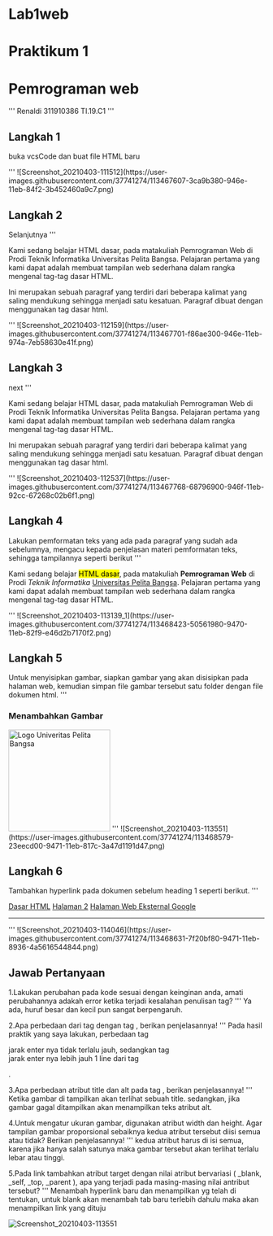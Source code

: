 # Lab1web
# Praktikum 1
# Pemrograman web
'''
Renaldi
311910386
TI.19.C1
'''
## Langkah 1
buka vcsCode dan buat file HTML baru
<!DOCTYPE html>
<html>
<head>
    <title>Tag HTML Dasar</title>
</head>
<body>

</body>
</html>
'''
![Screenshot_20210403-111512](https://user-images.githubusercontent.com/37741274/113467607-3ca9b380-946e-11eb-84f2-3b452460a9c7.png)

## Langkah 2
Selanjutnya
'''
<!-- Ini adalah paragraf pertama -->
<p>Kami sedang belajar HTML dasar, pada matakuliah Pemrograman Web di Prodi 
    Teknik Informatika Universitas Pelita Bangsa. Pelajaran pertama yang kami dapat 
    adalah membuat tampilan web sederhana dalam rangka mengenal tag-tag dasar 
    HTML.</p>
    
<!-- Ini adalah paragraf kedua -->
<p>Ini merupakan sebuah paragraf yang terdiri dari beberapa 
    kalimat yang saling mendukung sehingga menjadi satu kesatuan. Paragraf dibuat 
    dengan menggunakan tag dasar html.</p>
'''
![Screenshot_20210403-112159](https://user-images.githubusercontent.com/37741274/113467701-f86ae300-946e-11eb-974a-7eb58630e41f.png)

 ## Langkah 3
 next
 '''
<!-- Ini adalah paragraf pertama -->
<p align=”center”>Kami sedang belajar HTML dasar, pada matakuliah Pemrograman 
    Web di Prodi Teknik Informatika Universitas Pelita Bangsa. Pelajaran pertama 
    yang kami dapat adalah membuat tampilan web sederhana dalam rangka mengenal 
    tag-tag dasar HTML.</p>
 <!-- Ini adalah paragraf kedua -->
<p align=”right”>Ini merupakan sebuah paragraf yang terdiri dari beberapa 
    kalimat yang saling mendukung sehingga menjadi satu kesatuan. Paragraf dibuat 
    dengan menggunakan tag dasar html.</p>
 '''
 ![Screenshot_20210403-112537](https://user-images.githubusercontent.com/37741274/113467768-68796900-946f-11eb-92cc-67268c02b6f1.png)
 
 ## Langkah 4
 Lakukan pemformatan teks yang ada pada paragraf yang sudah ada sebelumnya, mengacu kepada penjelasan materi pemformatan teks, sehingga tampilannya seperti berikut
 '''
 <p align="left">Kami sedang belajar <mark>HTML dasar</mark>, pada matakuliah <b>Pemrograman
    Web</b> di Prodi <i>Teknik Informatika</i> <ins>Universitas Pelita Bangsa</ins>. Pelajaran pertama
    yang kami dapat adalah membuat tampilan web sederhana dalam rangka mengenal
    tag-tag dasar HTML.</p>
'''
![Screenshot_20210403-113139_1](https://user-images.githubusercontent.com/37741274/113468423-50561980-9470-11eb-82f9-e46d2b7170f2.png)

## Langkah 5
Untuk menyisipkan gambar, siapkan gambar yang akan disisipkan pada halaman web, kemudian simpan file gambar tersebut satu folder dengan file dokumen html.
'''
<!-- sub judul paragraf -->
<h3>Menambahkan Gambar</h3>
<!-- menambahkan gambar pada dokumen -->
<img src="logo_upb.png" width="200" title="Logo Univeritas Pelita Bangsa">
'''
![Screenshot_20210403-113551](https://user-images.githubusercontent.com/37741274/113468579-23eecd00-9471-11eb-817c-3a47d1191d47.png)

## Langkah 6
Tambahkan hyperlink pada dokumen sebelum heading 1 seperti berikut.
'''
<!-- menambahkan link navigasi -->
<nav>
    <a href="lab1_tag_dasar.html">Dasar HTML</a>
    <a href="lab1_halaman2.html">Halaman 2</a>
    <a href="http://www.google.com">Halaman Web Eksternal Google</a>
    </nav>
    <hr>  
 '''
 ![Screenshot_20210403-114046](https://user-images.githubusercontent.com/37741274/113468631-7f20bf80-9471-11eb-8936-4a5616544844.png)
 
 ## Jawab Pertanyaan
 1.Lakukan perubahan pada kode sesuai dengan keinginan anda, amati perubahannya adakah error ketika terjadi kesalahan penulisan tag?
 '''
 Ya ada, huruf besar dan kecil pun sangat berpengaruh.
 
 2.Apa perbedaan dari tag
dengan tag
, berikan penjelasannya!
'''
Pada hasil praktik yang saya lakukan, perbedaan  tag <p> jarak enter nya tidak terlalu jauh, sedangkan tag <br> jarak enter nya lebih jauh 1 line dari tag <p>.
  
3.Apa perbedaan atribut title dan alt pada tag , berikan penjelasannya!
'''
Ketika gambar di tampilkan akan terlihat sebuah title. sedangkan, jika gambar gagal ditampilkan akan menampilkan teks atribut alt.

4.Untuk mengatur ukuran gambar, digunakan atribut width dan height. Agar tampilan gambar proporsional sebaiknya kedua atribut tersebut diisi semua atau tidak? Berikan penjelasannya!
'''
kedua atribut harus di isi semua, karena jika hanya salah satunya maka gambar tersebut akan terlihat terlalu lebar atau tinggi.

5.Pada link tambahkan atribut target dengan nilai atribut bervariasi ( _blank, _self, _top, _parent ), apa yang terjadi pada masing-masing nilai antribut tersebut?
'''
Menambah hyperlink baru dan menampilkan yg telah di tentukan, untuk blank akan menambah tab baru terlebih dahulu maka akan menampilkan link yang dituju


 
 

 
 
 
 
 
 
 
 
 
 
 
 
 
 ![Screenshot_20210403-113551](https://user-images.githubusercontent.com/37741274/113468568-10dbfd00-9471-11eb-9096-4d9c458b7c4a.png)
